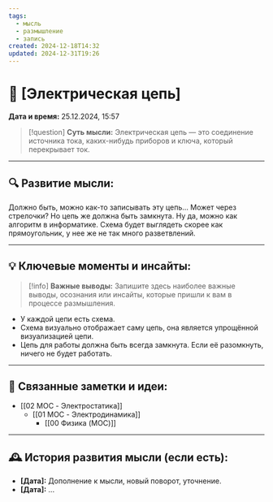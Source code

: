 ```yaml
---
tags:
  - мысль
  - размышление
  - запись
created: 2024-12-18T14:32
updated: 2024-12-31T19:26
---
```


# 💭  [Электрическая цепь]

**Дата и время:** 25.12.2024, 15:57

> [!question] **Суть мысли:**
> Электрическая цепь — это соединение источника тока, каких-нибудь приборов и ключа, который перекрывает ток.

---

## 🔍 Развитие мысли:


Должно быть, можно как-то записывать эту цепь…
Может через стрелочки?
Но цепь же должна быть замкнута.
Ну да, можно как алгоритм в информатике.
Схема будет выглядеть скорее как прямоугольник, у нее же не так много разветвлений.

---

## 💡 Ключевые моменты и инсайты:

> [!info] **Важные выводы:**
> Запишите здесь наиболее важные выводы, осознания или инсайты, которые пришли к вам в процессе размышления.

- У каждой цепи есть схема.
- Схема визуально отображает саму цепь, она является упрощённой визуализацией цепи.
- Цепь для работы должна быть всегда замкнута. Если её разомкнуть, ничего не будет работать.

---

## 🔄 Связанные заметки и идеи:

- [[02 MOC - Электростатика]]
	- [[01 MOC - Электродинамика]]
		- [[00 Физика (MOC)]]


---

## 🕰️ История развития мысли (если есть):

* **[Дата]:**  Дополнение к мысли, новый поворот, уточнение.
* **[Дата]:**  ...